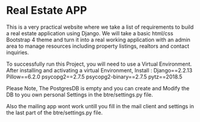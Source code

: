 # Real Estate APP
This is a very practical website where we take a list of requirements to build a real estate application using Django. We will take a basic html/css Bootstrap 4 theme and turn it into a real working application with an admin area to manage resources including property listings, realtors and contact inquiries. 


To successfully run this Project, you will need to use a Virtual Environment. After installing and activating a virtual Environment, Install :
Django==2.2.13
Pillow==6.2.0
psycopg2==2.7.5
psycopg2-binary==2.7.5
pytz==2018.5

Please Note, The PostgresDB is empty and you can create and Modify the DB to you own personal Settings in the btre/settings.py file.

Also the mailing app wont work untill you fill in the mail client and settings in the last part of the btre/settings.py file.
